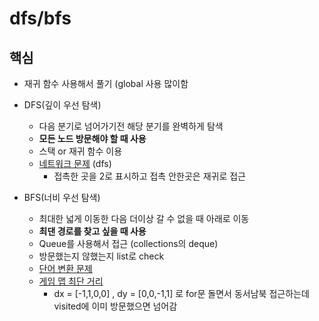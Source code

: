 # dfs/bfs

## 핵심

- 재귀 함수 사용해서 풀기 (global 사용 많이함
- DFS(깊이 우선 탐색)
    - 다음 분기로 넘어가기전 해당 분기를 완벽하게 탐색
    - **모든 노드 방문해야 할 때 사용**
    - 스택 or 재귀 함수 이용
    - [네트워크 문제](https://github.com/qpwisu/algorithm/blob/master/%ED%94%84%EB%A1%9C%EA%B7%B8%EB%9E%98%EB%A8%B8%EC%8A%A4/DFS%20and%20BFS/%EB%84%A4%ED%8A%B8%EC%9B%8C%ED%81%AC.py) (dfs)
        - 접촉한 곳을 2로 표시하고 접촉 안한곳은 재귀로  접근

  
- BFS(너비 우선 탐색)
    - 최대한 넓게 이동한 다음 더이상 갈 수 없을 때 아래로 이동
    - **최댄 경로를 찾고 싶을 때 사용**
    - Queue를 사용해서 접근 (collections의 deque)
    - 방문했는지 않했는지 list로 check
    - [단어 변환 문제](https://github.com/qpwisu/algorithm/blob/master/%ED%94%84%EB%A1%9C%EA%B7%B8%EB%9E%98%EB%A8%B8%EC%8A%A4/DFS%20and%20BFS/%EB%8B%A8%EC%96%B4%EB%B3%80%ED%99%98.py)
    - [게임 맵 최단 거리](https://github.com/qpwisu/algorithm/blob/master/%ED%94%84%EB%A1%9C%EA%B7%B8%EB%9E%98%EB%A8%B8%EC%8A%A4/DFS%20and%20BFS/%EA%B2%8C%EC%9E%84%EB%A7%B5%EC%B5%9C%EB%8B%A8%EA%B1%B0%EB%A6%AC.py)
        - dx = [-1,1,0,0] , dy = [0,0,-1,1] 로 for문 돌면서 동서남북 접근하는데 visited에 이미 방문했으면 넘어감